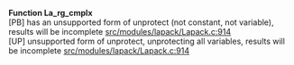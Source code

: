  
__Function La_rg_cmplx__  
  [PB] has an unsupported form of unprotect (not constant, not variable), results will be incomplete [src/modules/lapack/Lapack.c:914](https://github.com/wch/r-source/blob/e5fe2399dc3f34b04a62f307f7bf24267d5fd1a2/src/modules/lapack/Lapack.c/#L914)  
  [UP] unsupported form of unprotect, unprotecting all variables, results will be incomplete [src/modules/lapack/Lapack.c:914](https://github.com/wch/r-source/blob/e5fe2399dc3f34b04a62f307f7bf24267d5fd1a2/src/modules/lapack/Lapack.c/#L914)  
